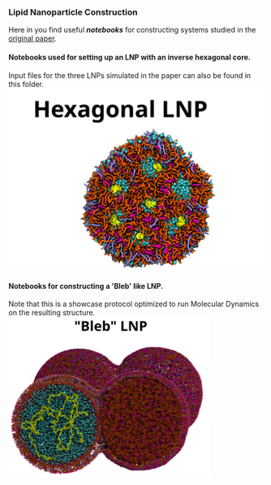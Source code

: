 ### Lipid Nanoparticle Construction

Here in you find useful **_notebooks_** for constructing systems studied in the [original paper](https://doi.org/10.26434/chemrxiv-2024-bf4n8).

#### Notebooks used for setting up an LNP with an inverse hexagonal core. 
Input files for the three LNPs simulated in the paper can also be found in this folder.
![Inverse Hexagonal Core](inverse_hexagonal_core.png)  

#### Notebooks for constructing a 'Bleb' like LNP.
Note that this is a showcase protocol optimized to run Molecular Dynamics on the resulting structure.
![Bleb Structure](Bleb_structure.png)  

